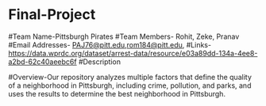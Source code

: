 # Final-Project
#Team Name-Pittsburgh Pirates
#Team Members- Rohit, Zeke, Pranav
#Email Addresses- PAJ76@pitt.edu,rom184@pitt.edu,
#Links- https://data.wprdc.org/dataset/arrest-data/resource/e03a89dd-134a-4ee8-a2bd-62c40aeebc6f
#Description

#Overview-Our repository analyzes multiple factors that define the quality of a neighborhood in Pittsburgh, including crime, pollution, and parks, and uses the results to determine the best
neighborhood in Pittsburgh.

